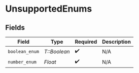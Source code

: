 # UnsupportedEnums


## Fields

| Field              | Type               | Required           | Description        |
| ------------------ | ------------------ | ------------------ | ------------------ |
| `boolean_enum`     | *T::Boolean*       | :heavy_check_mark: | N/A                |
| `number_enum`      | *Float*            | :heavy_check_mark: | N/A                |
